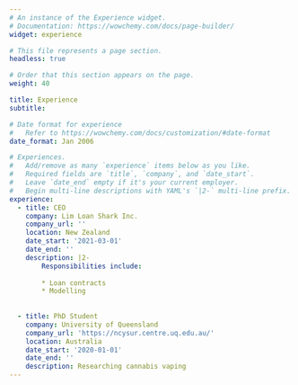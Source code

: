 ```yaml
---
# An instance of the Experience widget.
# Documentation: https://wowchemy.com/docs/page-builder/
widget: experience

# This file represents a page section.
headless: true

# Order that this section appears on the page.
weight: 40

title: Experience
subtitle:

# Date format for experience
#   Refer to https://wowchemy.com/docs/customization/#date-format
date_format: Jan 2006

# Experiences.
#   Add/remove as many `experience` items below as you like.
#   Required fields are `title`, `company`, and `date_start`.
#   Leave `date_end` empty if it's your current employer.
#   Begin multi-line descriptions with YAML's `|2-` multi-line prefix.
experience:
  - title: CEO
    company: Lim Loan Shark Inc.
    company_url: ''
    location: New Zealand
    date_start: '2021-03-01'
    date_end: ''
    description: |2-
        Responsibilities include:
        
        * Loan contracts
        * Modelling
        
        
  - title: PhD Student
    company: University of Queensland
    company_url: 'https://ncysur.centre.uq.edu.au/'
    location: Australia
    date_start: '2020-01-01'
    date_end: ''
    description: Researching cannabis vaping 
---
```

